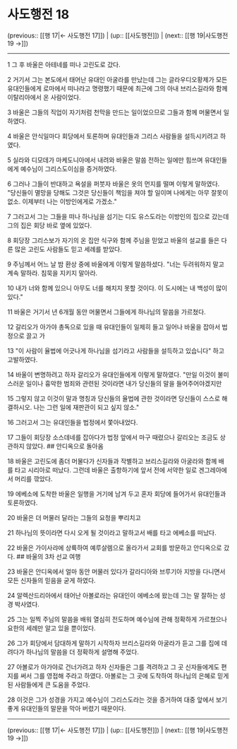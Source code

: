 # 사도행전 18

(previous:: [[행 17|← 사도행전 17]]) | (up:: [[사도행전]]) | (next:: [[행 19|사도행전 19 →]])

***




1 
그 후 바울은 아테네를 떠나 고린도로 갔다. 



2 
거기서 그는 본도에서 태어난 유대인 아굴라를 만났는데 그는 글라우디오황제가 모든 유대인들에게 로마에서 떠나라고 명령했기 때문에 최근에 그의 아내 브리스길라와 함께 이탈리아에서 온 사람이었다. 



3 
바울은 그들의 직업이 자기처럼 천막을 만드는 일이었으므로 그들과 함께 머물면서 일하였다. 



4 
바울은 안식일마다 회당에서 토론하며 유대인들과 그리스 사람들을 설득시키려고 하였다. 



5 
실라와 디모데가 마케도니아에서 내려와 바울은 말씀 전하는 일에만 힘쓰며 유대인들에게 예수님이 그리스도이심을 증거하였다. 



6 
그러나 그들이 반대하고 욕설을 퍼붓자 바울은 옷의 먼지를 떨며 이렇게 말하였다. "당신들이 멸망을 당해도 그것은 당신들이 책임을 져야 할 일이며 나에게는 아무 잘못이 없소. 이제부터 나는 이방인에게로 가겠소." 



7 
그러고서 그는 그들을 떠나 하나님을 섬기는 디도 유스도라는 이방인의 집으로 갔는데 그의 집은 회당 바로 옆에 있었다. 



8 
회당장 그리스보가 자기의 온 집안 식구와 함께 주님을 믿었고 바울의 설교를 들은 다른 많은 고린도 사람들도 믿고 세례를 받았다. 



9 
주님께서 어느 날 밤 환상 중에 바울에게 이렇게 말씀하셨다. "너는 두려워하지 말고 계속 말하라. 침묵을 지키지 말아라. 



10 
내가 너와 함께 있으니 아무도 너를 해치지 못할 것이다. 이 도시에는 내 백성이 많이 있다." 



11 
바울은 거기서 년 6개월 동안 머물면서 그들에게 하나님의 말씀을 가르쳤다. 



12 
갈리오가 아가야 총독으로 있을 때 유대인들이 일제히 들고 일어나 바울을 잡아서 법정으로 끌고 가 



13 
"이 사람이 율법에 어긋나게 하나님을 섬기라고 사람들을 설득하고 있습니다" 하고 고발하였다. 



14 
바울이 변명하려고 하자 갈리오가 유대인들에게 이렇게 말하였다. "만일 이것이 불미스러운 일이나 흉악한 범죄와 관련된 것이라면 내가 당신들의 말을 들어주어야겠지만 



15 
그렇지 않고 이것이 말과 명칭과 당신들의 율법에 관한 것이라면 당신들이 스스로 해결하시오. 나는 그런 일에 재판관이 되고 싶지 않소." 



16 
그러고서 그는 유대인들을 법정에서 쫓아내었다. 



17 
그들이 회당장 소스데네를 잡아다가 법정 앞에서 마구 때렸으나 갈리오는 조금도 상관하지 않았다. ## 안디옥으로 돌아옴 



18 
바울은 고린도에 좀더 머물다가 신자들과 작별하고 브리스길라와 아굴라와 함께 배를 타고 시리아로 떠났다. 그런데 바울은 출항하기에 앞서 전에 서약한 일로 겐그레아에서 머리를 깎았다. 



19 
에베소에 도착한 바울은 일행을 거기에 남겨 두고 혼자 회당에 들어가서 유대인들과 토론하였다. 



20 
바울은 더 머물러 달라는 그들의 요청을 뿌리치고 



21 
하나님의 뜻이라면 다시 오게 될 것이라고 말하고서 배를 타고 에베소를 떠났다. 



22 
바울은 가이사랴에 상륙하여 예루살렘으로 올라가서 교회를 방문하고 안디옥으로 갔다. ## 바울의 3차 선교 여행 



23 
바울은 안디옥에서 얼마 동안 머물러 있다가 갈라디아와 브루기아 지방을 다니면서 모든 신자들의 믿음을 굳게 하였다. 



24 
알렉산드리아에서 태어난 아볼로라는 유대인이 에베소에 왔는데 그는 말 잘하는 성경 박사였다. 



25 
그는 일찍 주님의 말씀을 배워 열심히 전도하며 예수님에 관해 정확하게 가르쳤으나 요한의 세례만 알고 있을 뿐이었다. 



26 
그가 회당에서 담대하게 말하기 시작하자 브리스길라와 아굴라가 듣고 그를 집에 데려다가 하나님의 말씀을 더 정확하게 설명해 주었다. 



27 
아볼로가 아가야로 건너가려고 하자 신자들은 그를 격려하고 그 곳 신자들에게도 편지를 써서 그를 영접해 주라고 하였다. 아볼로는 그 곳에 도착하여 하나님의 은혜로 믿게 된 사람들에게 큰 도움을 주었다. 



28 
이것은 그가 성경을 가지고 예수님이 그리스도라는 것을 증거하여 대중 앞에서 보기 좋게 유대인들의 말문을 막아 버렸기 때문이다.

***

(previous:: [[행 17|← 사도행전 17]]) | (up:: [[사도행전]]) | (next:: [[행 19|사도행전 19 →]])
